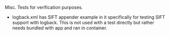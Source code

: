 Misc. Tests for verification purposes.

- logback.xml has SIFT appender example in it specifically for testing SIFT support with logback.  This is not used with a test directly but rather needs bundled with app and ran in container.